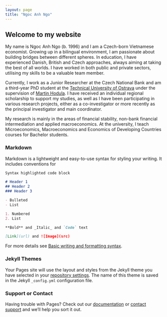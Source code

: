 ```yaml
---
layout: page
title: "Ngoc Anh Ngo"
---
```


## Welcome to my website

My name is Ngoc Anh Ngo (b. 1996) and I am a Czech-born Vietnamese economist. Growing up in a bilingual environment, I am passionate about building bridges between different spheres. In education, I have experienced Danish, British and Czech approaches, always aiming at taking the best of all worlds. I have worked in both public and private sectors, utilising my skills to be a valuable team member.

Currently, I work as a Junior Researcher at the Czech National Bank and am a third-year PhD student at the [Technical University of Ostrava](https://www.vsb.cz/personCards/personCard.jsp?lang=cs&person=NGO0008) under the supervision of [Martin Hodula](https://www.cnb.cz/en/economic-research/research-economists/Martin-Hodula/). I have received an individual regional scholarship to support my studies, as well as I have been participating in various research projects, either as a co-investigator or more recently as the principal investigator and main coordinator. 

My research is mainly in the areas of financial stability, non-bank financial intermediation and applied macroeconomics. At the university, I teach Microeconomics, Macroeconomics and Economics of Developing Countries courses for Bachelor students.



### Markdown

Markdown is a lightweight and easy-to-use syntax for styling your writing. It includes conventions for

```markdown
Syntax highlighted code block

# Header 1
## Header 2
### Header 3

- Bulleted
- List

1. Numbered
2. List

**Bold** and _Italic_ and `Code` text

[Link](url) and ![Image](src)
```

For more details see [Basic writing and formatting syntax](https://docs.github.com/en/github/writing-on-github/getting-started-with-writing-and-formatting-on-github/basic-writing-and-formatting-syntax).

### Jekyll Themes

Your Pages site will use the layout and styles from the Jekyll theme you have selected in your [repository settings](https://github.com/ngongocanh/website/settings/pages). The name of this theme is saved in the Jekyll `_config.yml` configuration file.

### Support or Contact

Having trouble with Pages? Check out our [documentation](https://docs.github.com/categories/github-pages-basics/) or [contact support](https://support.github.com/contact) and we’ll help you sort it out.
